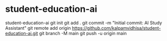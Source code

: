 # student-education-ai
student-education-ai
git init
git add .
git commit -m "Initial commit: AI Study Assistant"
git remote add origin https://github.com/kalpamvidhisa/student-education-ai.git
git branch -M main
git push -u origin main



